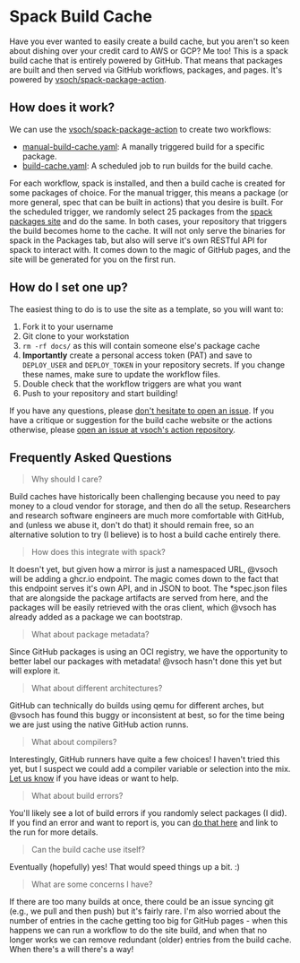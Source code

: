 # Spack Build Cache

Have you ever wanted to easily create a build cache, but you aren't so keen about
dishing over your credit card to AWS or GCP? Me too! This is a spack build cache
that is entirely powered by GitHub. That means that packages are built and then
served via GitHub workflows, packages, and pages. It's powered by 
[vsoch/spack-package-action](https://github.com/vsoch/spack-package-action).

## How does it work?

We can use the [vsoch/spack-package-action](https://github.com/vsoch/spack-package-action)
to create two workflows:

 - [manual-build-cache.yaml](.github/workflows/manual-build-cache.yaml): A manally triggered build for a specific package.
 - [build-cache.yaml](.github/workflows/build-cache.yaml): A scheduled job to run builds for the build cache.

For each workflow, spack is installed, and then a build cache is created for some packages of choice.
For the manual trigger, this means a package (or more general, spec that can be built in actions) that you
desire is built. For the scheduled trigger, we randomly select 25 packages from the [spack packages site](https://spack.github.io/packages)
and do the same. In both cases, your repository that triggers the build becomes home to the cache.
It will not only serve the binaries for spack in the Packages tab, but also will serve it's own
RESTful API for spack to interact with. It comes down to the magic of GitHub pages, and the
site will be generated for you on the first run.

## How do I set one up?

The easiest thing to do is to use the site as a template, so you will want to:

1. Fork it to your username
2. Git clone to your workstation
3. `rm -rf docs/` as this will contain someone else's package cache
4. **Importantly** create a personal access token (PAT) and save to `DEPLOY_USER` and `DEPLOY_TOKEN` in your repository secrets. If you change these names, make sure to update the workflow files.
5. Double check that the workflow triggers are what you want
6. Push to your repository and start building!

If you have any questions, please [don't hesitate to open an issue](https://github.com/autamus/spack-build-cache/issues).
If you have a critique or suggestion for the build cache website or the actions otherwise, please
[open an issue at vsoch's action repository](https://github.com/vsoch/spack-package-action).

## Frequently Asked Questions

> Why should I care?

Build caches have historically been challenging because you need to pay money to a cloud vendor for
storage, and then do all the setup. Researchers and research software engineers are much more comfortable with GitHub,
and (unless we abuse it, don't do that) it should remain free, so an alternative solution to try (I believe) is 
to host a build cache entirely there.

> How does this integrate with spack?

It doesn't yet, but given how a mirror is just a namespaced URL, @vsoch will be adding a ghcr.io endpoint.
The magic comes down to the fact that this endpoint serves it's own API, and in JSON to boot. The *spec.json
files that are alongside the package artifacts are served from here, and the packages will be easily retrieved
with the oras client, which @vsoch has already added as a package we can bootstrap.

> What about package metadata?

Since GitHub packages is using an OCI registry, we have the opportunity to better label our packages
with metadata! @vsoch hasn't done this yet but will explore it.

> What about different architectures?

GitHub can technically do builds using qemu for different arches, but @vsoch has found this buggy or inconsistent at best,
so for the time being we are just using the native GitHub action runns.

> What about compilers?

Interestingly, GitHub runners have quite a few choices! I haven't tried this yet, but I suspect we could add
a compiler variable or selection into the mix. [Let us know](https://github.com/autamus/spack-build-cache/issues) if you have ideas or want to help.

> What about build errors?

You'll likely see a lot of build errors if you randomly select packages (I did). If you find an error and 
want to report is, you can [do that here](https://github.com/spack/spack/issues) and link to the run for more details.

> Can the build cache use itself?

Eventually (hopefully) yes! That would speed things up a bit. :)

> What are some concerns I have?

If there are too many builds at once, there could be an issue syncing git (e.g., we pull and then push) but it's fairly rare.
I'm also worried about the number of entries in the cache getting too big for GitHub pages - when this happens we can
run a workflow to do the site build, and when that no longer works we can remove redundant (older) entries from the build
cache. When there's a will there's a way!
